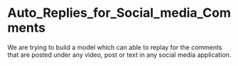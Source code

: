 # Auto_Replies_for_Social_media_Comments
We are trying to build a model which can able to replay for the comments that are posted under any video, post or  text in any social media application.
